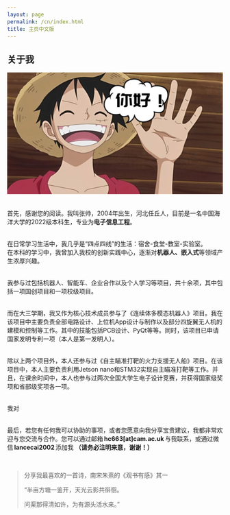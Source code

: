 ```yaml
---
layout: page
permalink: /cn/index.html
title: 主页中文版
---
```


## 关于我

<img src="/images/nihao.png" class="floatpic">

<br>首先，感谢您的阅读。我叫张帅，2004年出生，河北任丘人，目前是一名中国海洋大学的2022级本科生，专业为**电子信息工程**。

<br>在日常学习生活中，我几乎是“四点四线”的生活：宿舍-食堂-教室-实验室。
<br>在本科的学习中，我曾加入我校的创新实践中心，逐渐对**机器人、嵌入式**等领域产生浓厚兴趣。

<br>我参与过包括机器人、智能车、企业合作以及个人学习等项目，共十余项，其中包括一项国创项目和一项校级项目。


<br>而在大三学期，我又作为核心技术成员参与了《连续体多模态机器人》项目。我在该项目中主要负责全部电路设计、上位机App设计与制作以及部分四旋翼无人机的建模和控制等工作。其中的技能包括PCB设计、PyQt等等。同时，该项目已申请国家发明专利一项（本人是第一发明人）。

<br>除以上两个项目外，本人还参与过《自主瞄准打靶的火力支援无人船》项目。在该项目中，本人主要负责利用Jetson nano和STM32实现自主瞄准打靶等工作。并且，在课余时间中，本人也参与过两次全国大学生电子设计竞赛，并获得国家级奖项和省部级奖项各一项。

<br>我对

<br>最后，若您有任何我可以协助的事项，或者您愿意向我分享宝贵建议，我都非常欢迎与您交流与合作。您可以通过邮箱 **hc663[at]cam.ac.uk** 与我联系，或通过微信 **lancecai2002** 添加我 **（请务必注明来意，谢谢！）**

<br>

> 分享我最喜欢的一首诗，南宋朱熹的《观书有感》其一
>
> “半亩方塘一鉴开，天光云影共徘徊。
>
> 问渠那得清如许，为有源头活水来。”
